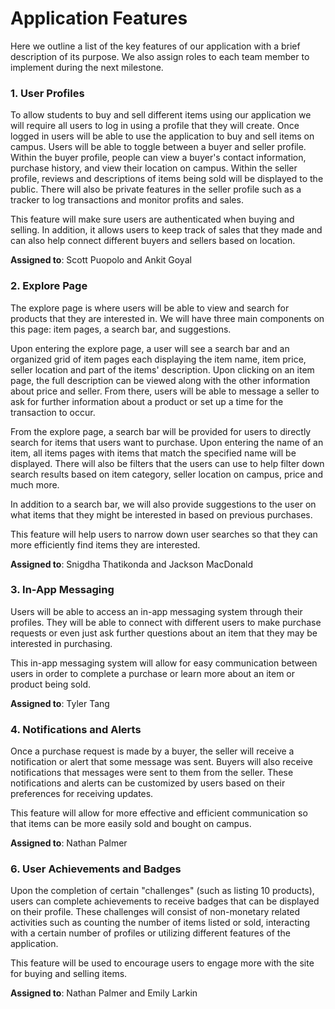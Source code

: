 # Application Features 
Here we outline a list of the key features of our application with a brief description of its purpose. We also assign roles to each team member to implement during the next milestone.

### 1. User Profiles
To allow students to buy and sell different items using our application we will require all users to log in using a profile that they will create. Once logged in users will be able to use the application to buy and sell items on campus. Users will be able to toggle between a buyer and seller profile. Within the buyer profile, people can view a buyer's contact information, purchase history, and view their location on campus. Within the seller profile, reviews and descriptions of items being sold will be displayed to the public. There will also be private features in the seller profile such as a tracker to log transactions and monitor profits and sales.

This feature will make sure users are authenticated when buying and selling. In addition, it allows users to keep track of sales that they made and can also help connect different buyers and sellers based on location.

**Assigned to**: Scott Puopolo and Ankit Goyal

### 2. Explore Page
The explore page is where users will be able to view and search for products that they are interested in. We will have three main components on this page: item pages, a search bar, and suggestions.

Upon entering the explore page, a user will see a search bar and an organized grid of item pages each displaying the item name, item price, seller location and part of the items' description. Upon clicking on an item page, the full description can be viewed along with the other information about price and seller. From there, users will be able to message a seller to ask for further information about a product or set up a time for the transaction to occur. 

From the explore page, a search bar will be provided for users to directly search for items that users want to purchase. Upon entering the name of an item, all items pages with items that match the specified name will be displayed. There will also be filters that the users can use to help filter down search results based on item category, seller location on campus, price and much more.

In addition to a search bar, we will also provide suggestions to the user on what items that they might be interested in based on previous purchases. 

This feature will help users to narrow down user searches so that they can more efficiently find items they are interested.

**Assigned to**:  Snigdha Thatikonda and Jackson MacDonald

### 3. In-App Messaging
Users will be able to access an in-app messaging system through their profiles. They will be able to connect with different users to make purchase requests or even just ask further questions about an item that they may be interested in purchasing. 

This in-app messaging system will allow for easy communication between users in order to complete a purchase or learn more about an item or product being sold.

**Assigned to**:  Tyler Tang

### 4. Notifications and Alerts
Once a purchase request is made by a buyer, the seller will receive a notification or alert that some message was sent. Buyers will also receive notifications that messages were sent to them from the seller. These notifications and alerts can be customized by users based on their preferences for receiving updates.

This feature will allow for more effective and efficient communication so that items can be more easily sold and bought on campus.

**Assigned to**:  Nathan Palmer

### 6. User Achievements and Badges
Upon the completion of certain "challenges" (such as listing 10 products), users can complete achievements to receive badges that can be displayed on their profile. These challenges will consist of non-monetary related activities such as counting the number of items listed or sold, interacting with a certain number of profiles or utilizing different features of the application.

This feature will be used to encourage users to engage more with the site for buying and selling items.

**Assigned to**:  Nathan Palmer and Emily Larkin